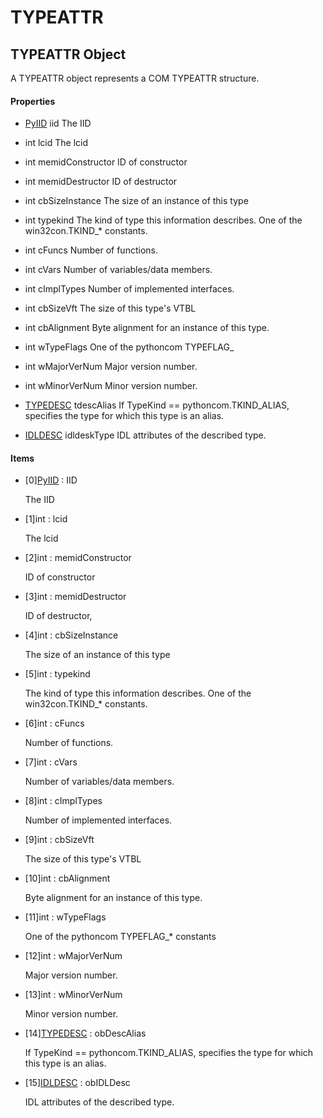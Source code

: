 # TYPEATTR

## TYPEATTR Object



A TYPEATTR object represents a COM TYPEATTR structure\.

#### Properties

  - [PyIID](#pyiid) iid
    The IID

  - int lcid
    The lcid

  - int memidConstructor
    ID of constructor

  - int memidDestructor
    ID of destructor

  - int cbSizeInstance
    The size of an instance of this type

  - int typekind
    The kind of type this information describes\.  One of the win32con\.TKIND\_\* constants\.

  - int cFuncs
    Number of functions\.

  - int cVars
    Number of variables/data members\.

  - int cImplTypes
    Number of implemented interfaces\.

  - int cbSizeVft
    The size of this type's VTBL

  - int cbAlignment
    Byte alignment for an instance of this type\.

  - int wTypeFlags
    One of the pythoncom TYPEFLAG\_

  - int wMajorVerNum
    Major version number\.

  - int wMinorVerNum
    Minor version number\.

  - [TYPEDESC](#typedesc) tdescAlias
    If TypeKind == pythoncom\.TKIND\_ALIAS, specifies the type for which this type is an alias\.

  - [IDLDESC](#idldesc) idldeskType
    IDL attributes of the described type\.

#### Items


  - \[0\][PyIID](#pyiid) : IID

    The IID

  - \[1\]int : lcid

    The lcid

  - \[2\]int : memidConstructor

    ID of constructor

  - \[3\]int : memidDestructor

    ID of destructor,

  - \[4\]int : cbSizeInstance

    The size of an instance of this type

  - \[5\]int : typekind

    The kind of type this information describes\.  One of the win32con\.TKIND\_\* constants\.

  - \[6\]int : cFuncs

    Number of functions\.

  - \[7\]int : cVars

    Number of variables/data members\.

  - \[8\]int : cImplTypes

    Number of implemented interfaces\.

  - \[9\]int : cbSizeVft

    The size of this type's VTBL

  - \[10\]int : cbAlignment

    Byte alignment for an instance of this type\.

  - \[11\]int : wTypeFlags

    One of the pythoncom TYPEFLAG\_\* constants

  - \[12\]int : wMajorVerNum

    Major version number\.

  - \[13\]int : wMinorVerNum

    Minor version number\.

  - \[14\][TYPEDESC](#typedesc) : obDescAlias

    If TypeKind == pythoncom\.TKIND\_ALIAS, specifies the type for which this type is an alias\.

  - \[15\][IDLDESC](#idldesc) : obIDLDesc

    IDL attributes of the described type\.